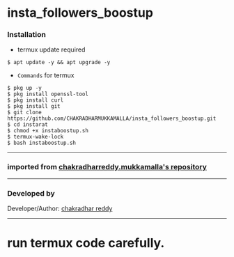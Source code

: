# insta_followers_boostup
### Installation

* termux update required

```
$ apt update -y && apt upgrade -y
```
* `Commands` for termux
```
$ pkg up -y
$ pkg install openssl-tool
$ pkg install curl
$ pkg install git
$ git clone https://github.com/CHAKRADHARMUKKAMALLA/insta_followers_boostup.git
$ cd instarat
$ chmod +x instaboostup.sh
$ termux-wake-lock
$ bash instaboostup.sh
```

-------------------------------------------------------------------------------------
### imported from [chakradharreddy.mukkamalla's repository](https://github.com/chakradharmukkamalla)
-------------------------------------------------------------------------------------
### Developed by

Developer/Author: [chakradhar reddy](https://www.chakradharreddy.me/)


-------------------------------------------------------------------------------------
# run termux code carefully.

